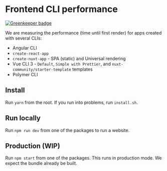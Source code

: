 # Frontend CLI performance

[![Greenkeeper badge](https://badges.greenkeeper.io/0xR/frontend-cli-performance-site.svg)](https://greenkeeper.io/)

We are measuring the performance (time until first render) for apps created with several CLIs:

* Angular CLI
* `create-react-app`
* `create-nuxt-app` - SPA (static) and Universal rendering
* Vue CLI 3 - `Default`, `Simple with Prettier`, and `nuxt-community/starter-template` templates
* Polymer CLI

## Install

Run `yarn` from the root. If you run into problems, run `install.sh`.

## Run locally

Run `npm run dev` from one of the packages to run a website.

## Production (WIP)

Run `npm start` from one of the packages. This runs in production mode. We expect the bundle already be built.

